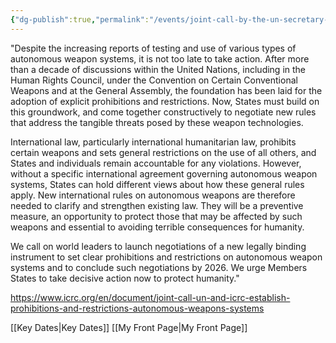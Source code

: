 ```yaml
---
{"dg-publish":true,"permalink":"/events/joint-call-by-the-un-secretary-general-and-the-president-of-the-international-committee-of-the-red-cross-for-states-to-establish-new-prohibitions-and-restrictions-on-autonomous-weapon-systems/","tags":["event","unitednations","civilsociety"]}
---
```


"Despite the increasing reports of testing and use of various types of autonomous weapon systems, it is not too late to take action. After more than a decade of discussions within the United Nations, including in the Human Rights Council, under the Convention on Certain Conventional Weapons and at the General Assembly, the foundation has been laid for the adoption of explicit prohibitions and restrictions. Now, States must build on this groundwork, and come together constructively to negotiate new rules that address the tangible threats posed by these weapon technologies.

International law, particularly international humanitarian law, prohibits certain weapons and sets general restrictions on the use of all others, and States and individuals remain accountable for any violations. However, without a specific international agreement governing autonomous weapon systems, States can hold different views about how these general rules apply. New international rules on autonomous weapons are therefore needed to clarify and strengthen existing law. They will be a preventive measure, an opportunity to protect those that may be affected by such weapons and essential to avoiding terrible consequences for humanity.

We call on world leaders to launch negotiations of a new legally binding instrument to set clear prohibitions and restrictions on autonomous weapon systems and to conclude such negotiations by 2026. We urge Members States to take decisive action now to protect humanity."

https://www.icrc.org/en/document/joint-call-un-and-icrc-establish-prohibitions-and-restrictions-autonomous-weapons-systems

[[Key Dates\|Key Dates]]
[[My Front Page\|My Front Page]]
